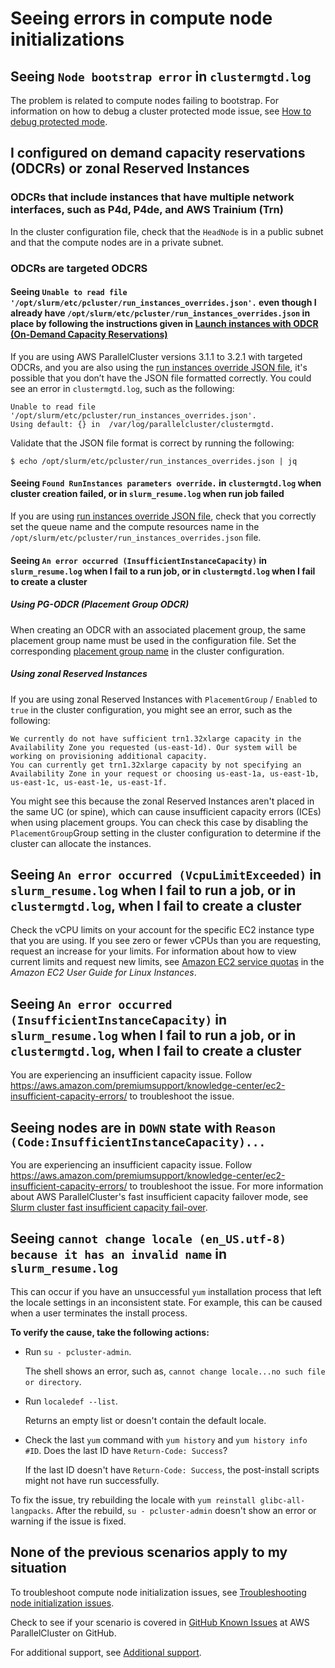 # Seeing errors in compute node initializations<a name="troubleshooting-fc-v3-compute-node-initialization-v3"></a>

## Seeing `Node bootstrap error` in `clustermgtd.log`<a name="compute-node-initialization-bootstrap-error-v3"></a>

The problem is related to compute nodes failing to bootstrap\. For information on how to debug a cluster protected mode issue, see [How to debug protected mode](slurm-protected-mode-v3.md#slurm-protected-mode-debug-v3)\.

## I configured on demand capacity reservations \(ODCRs\) or zonal Reserved Instances<a name="compute-node-initialization-odcr-v3"></a>

### ODCRs that include instances that have multiple network interfaces, such as P4d, P4de, and AWS Trainium \(Trn\)<a name="compute-node-initialization-odcr-multi-ni-v3"></a>

In the cluster configuration file, check that the `HeadNode` is in a public subnet and that the compute nodes are in a private subnet\.

### ODCRs are targeted ODCRS<a name="compute-node-initialization-odcr-targeted-v3"></a>

#### Seeing `Unable to read file '/opt/slurm/etc/pcluster/run_instances_overrides.json'.` even though I already have `/opt/slurm/etc/pcluster/run_instances_overrides.json` in place by following the instructions given in [Launch instances with ODCR \(On\-Demand Capacity Reservations\)](launch-instances-odcr-v3.md)<a name="compute-node-initialization-odcr-targeted-noread-v3"></a>

If you are using AWS ParallelCluster versions 3\.1\.1 to 3\.2\.1 with targeted ODCRs, and you are also using the [run instances override JSON file](launch-instances-odcr-v3.md), it's possible that you don’t have the JSON file formatted correctly\. You could see an error in `clustermgtd.log`, such as the following:

```
Unable to read file '/opt/slurm/etc/pcluster/run_instances_overrides.json'. 
Using default: {} in  /var/log/parallelcluster/clustermgtd.
```

Validate that the JSON file format is correct by running the following:

```
$ echo /opt/slurm/etc/pcluster/run_instances_overrides.json | jq
```

#### Seeing `Found RunInstances parameters override.` in `clustermgtd.log` when cluster creation failed, or in `slurm_resume.log` when run job failed<a name="compute-node-initialization-odcr-targeted-override-v3"></a>

If you are using [run instances override JSON file](launch-instances-odcr-v3.md), check that you correctly set the queue name and the compute resources name in the `/opt/slurm/etc/pcluster/run_instances_overrides.json` file\.

#### Seeing `An error occurred (InsufficientInstanceCapacity)` in `slurm_resume.log` when I fail to a run job, or in `clustermgtd.log` when I fail to create a cluster<a name="compute-node-initialization-odcr-ii-capacity-v3"></a>

##### Using PG\-ODCR \(Placement Group ODCR\)<a name="compute-node-initialization-odcr-ii-pg-capacity-v3"></a>

When creating an ODCR with an associated placement group, the same placement group name must be used in the configuration file\. Set the corresponding [placement group name](Scheduling-v3.md#yaml-Scheduling-SlurmQueues-Networking-PlacementGroup) in the cluster configuration\.

##### Using zonal Reserved Instances<a name="compute-node-initialization-odcr-ii-zonal-capacity-v3"></a>

If you are using zonal Reserved Instances with `PlacementGroup` / `Enabled` to `true` in the cluster configuration, you might see an error, such as the following:

```
We currently do not have sufficient trn1.32xlarge capacity in the Availability Zone you requested (us-east-1d). Our system will be working on provisioning additional capacity. 
You can currently get trn1.32xlarge capacity by not specifying an Availability Zone in your request or choosing us-east-1a, us-east-1b, us-east-1c, us-east-1e, us-east-1f.
```

You might see this because the zonal Reserved Instances aren't placed in the same UC \(or spine\), which can cause insufficient capacity errors \(ICEs\) when using placement groups\. You can check this case by disabling the `PlacementGroup`Group setting in the cluster configuration to determine if the cluster can allocate the instances\.

## Seeing `An error occurred (VcpuLimitExceeded)` in `slurm_resume.log` when I fail to run a job, or in `clustermgtd.log`, when I fail to create a cluster<a name="compute-node-initialization-vpc-limit-v3"></a>

Check the vCPU limits on your account for the specific EC2 instance type that you are using\. If you see zero or fewer vCPUs than you are requesting, request an increase for your limits\. For information about how to view current limits and request new limits, see [Amazon EC2 service quotas](https://docs.aws.amazon.com/AWSEC2/latest/UserGuide/ec2-resource-limits.html) in the *Amazon EC2 User Guide for Linux Instances*\.

## Seeing `An error occurred (InsufficientInstanceCapacity)` in `slurm_resume.log` when I fail to run a job, or in `clustermgtd.log`, when I fail to create a cluster<a name="compute-node-initialization-ice-failure-v3"></a>

You are experiencing an insufficient capacity issue\. Follow [https://aws\.amazon\.com/premiumsupport/knowledge\-center/ec2\-insufficient\-capacity\-errors/](https://aws.amazon.com/premiumsupport/knowledge-center/ec2-insufficient-capacity-errors/) to troubleshoot the issue\.

## Seeing nodes are in `DOWN` state with `Reason (Code:InsufficientInstanceCapacity)...`<a name="compute-node-initialization-down-nodes-v3"></a>

You are experiencing an insufficient capacity issue\. Follow [https://aws\.amazon\.com/premiumsupport/knowledge\-center/ec2\-insufficient\-capacity\-errors/](https://aws.amazon.com/premiumsupport/knowledge-center/ec2-insufficient-capacity-errors/) to troubleshoot the issue\. For more information about AWS ParallelCluster's fast insufficient capacity failover mode, see [Slurm cluster fast insufficient capacity fail\-over](slurm-short-capacity-fail-mode-v3.md)\.

## Seeing `cannot change locale (en_US.utf-8) because it has an invalid name` in `slurm_resume.log`<a name="compute-node-initialization-locale-v3"></a>

This can occur if you have an unsuccessful `yum` installation process that left the locale settings in an inconsistent state\. For example, this can be caused when a user terminates the install process\.

**To verify the cause, take the following actions:**
+ Run `su - pcluster-admin`\.

  The shell shows an error, such as, `cannot change locale...no such file or directory`\.
+ Run `localedef --list`\.

  Returns an empty list or doesn't contain the default locale\.
+ Check the last `yum` command with `yum history` and `yum history info #ID`\. Does the last ID have `Return-Code: Success`?

  If the last ID doesn't have `Return-Code: Success`, the post\-install scripts might not have run successfully\.

To fix the issue, try rebuilding the locale with `yum reinstall glibc-all-langpacks`\. After the rebuild, `su - pcluster-admin` doesn't show an error or warning if the issue is fixed\.

## None of the previous scenarios apply to my situation<a name="compute-node-initialization-not-found-v3"></a>

To troubleshoot compute node initialization issues, see [Troubleshooting node initialization issues](troubleshooting-v3-scaling-issues.md#troubleshooting-v3-node-init)\.

Check to see if your scenario is covered in [GitHub Known Issues](https://github.com/aws/aws-parallelcluster/wiki) at AWS ParallelCluster on GitHub\.

For additional support, see [Additional support](troubleshooting-v3-additional-support.md)\.